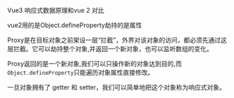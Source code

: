 Vue3 响应式数据原理和vue 2 对比

vue2用的是Object.defineProperty劫持的是属性

Proxy是在目标对象之前架设一层“拦截”，外界对该对象的访问，都必须先通过这层拦截。它可以劫持整个对象,并返回一个新对象，也可以监听数组的变化。

Proxy返回的是一个新对象,我们可以只操作新的对象达到目的,而`Object.defineProperty`只能遍历对象属性直接修改。

一旦对象拥有了 getter 和 setter，我们可以简单地把这个对象称为响应式对象。



